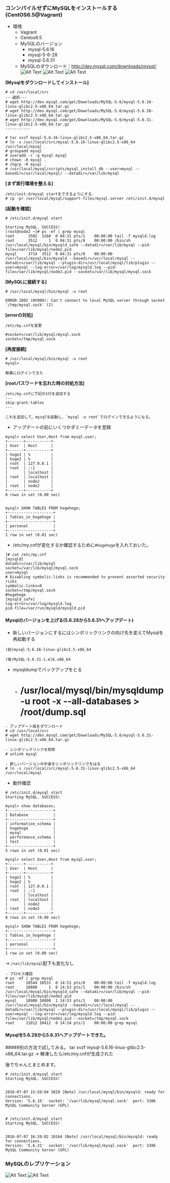### コンンパイルせずにMySQLをインストールする(CentOS6.5@Vagrant)

- 環境
  - Vagrant
  - Centos6.5
  - MySQLのバージョン
    - mysql-5.6.16
    - mysql-5-6-28
    - mysql-5.6.31
  - MySQLのダウンロード：http://dev.mysql.com/downloads/mysql/
![Alt Text](https://github.com/yhidetoshi/Pictures/raw/master/SQL_Study_Basic/mysql-glibc-0.png)
![Alt Text](https://github.com/yhidetoshi/Pictures/raw/master/SQL_Study_Basic/mysql-glibc-1.png)
![Alt Text](https://github.com/yhidetoshi/Pictures/raw/master/SQL_Study_Basic/mysql-glibc-2.png)

**[Mysqlをダウンロードしてインストール]**
```
# cd /usr/local/src
---選択---
# wget http://dev.mysql.com/get/Downloads/MySQL-5.6/mysql-5.6.16-linux-glibc2.5-x86_64.tar.gz
# wget http://dev.mysql.com/get/Downloads/MySQL-5.6/mysql-5.6.28-linux-glibc2.5-x86_64.tar.gz
# wget http://dev.mysql.com/get/Downloads/MySQL-5.6/mysql-5.6.31-linux-glibc2.5-x86_64.tar.gz
-----------

# tar xvzf mysql-5.6.16-linux-glibc2.5-x86_64.tar.gz
# ln -s /usr/local/src/mysql-5.6.16-linux-glibc2.5-x86_64 /usr/local/mysql
# groupadd mysql
# useradd -r -g mysql mysql
# chown -R mysql .
# chgrp -R mysql .
# /usr/local/mysql/scripts/mysql_install_db --user=mysql --basedir=/usr/local/mysql/ --datadir=/var/lib/mysql
```

**[まず実行環境を整える]**
```
/etc/init.d/mysql startをできるようにする.
# cp -pr /usr/local/mysql/support-files/mysql.server /etc/init.d/mysql
```

**[起動を確認]**
```
# /etc/init.d/mysql start

Starting MySQL. SUCCESS!
[root@node2 ~]# ps -ef | grep mysql
root      3502  3260  0 04:31 pts/1    00:00:00 tail -f mysqld.log
root      3512     1  0 04:31 pts/0    00:00:00 /bin/sh /usr/local/mysql/bin/mysqld_safe --datadir=/var/lib/mysql --pid-file=/var/lib/mysql/node2.pid
mysql     3714  3512  0 04:31 pts/0    00:00:00 /usr/local/mysql/bin/mysqld --basedir=/usr/local/mysql --datadir=/var/lib/mysql --plugin-dir=/usr/local/mysql/lib/plugin --user=mysql --log-error=/var/log/mysqld.log --pid-file=/var/lib/mysql/node2.pid --socket=/var/lib/mysql/mysql.sock
```

**[MySQLに接続する]**
```
# /usr/local/mysql/bin/mysql -u root

ERROR 2002 (HY000): Can't connect to local MySQL server through socket '/tmp/mysql.sock' (2)
```


**[errorの対処]**
```
/etc/my.cnfを変更

#socket=/var/lib/mysql/mysql.sock
socket=/tmp/mysql.sock
```
**[再度接続]**
```
# /usr/local/mysql/bin/mysql -u root
mysql>

無事にログインできた
```

**[rootパスワードを忘れた時の対処方法]**
```
/etc/my.cnfに下記の1行を追加する
---
skip-grant-tables
---

これを追加して、mysqlを起動し、`mysql -u root`でログインできるようになる。
```

- アップデートの前にいくつかダミーデータを登録
```
mysql> select User,Host from mysql.user;
+-------+-----------+
| User  | Host      |
+-------+-----------+
| hoge1 | %         |
| hoge2 | %         |
| root  | 127.0.0.1 |
| root  | ::1       |
|       | localhost |
| root  | localhost |
|       | node2     |
| root  | node2     |
+-------+-----------+
8 rows in set (0.00 sec)


mysql> SHOW TABLES FROM hogehoge;
+--------------------+
| Tables_in_hogehoge |
+--------------------+
| personal           |
+--------------------+
1 row in set (0.01 sec)
```
- /etc/my.cnfが変化するか確認するために`#hogehoge`を入れておいた。
```
]# cat /etc/my.cnf
[mysqld]
datadir=/var/lib/mysql
socket=/var/lib/mysql/mysql.sock
user=mysql
# Disabling symbolic-links is recommended to prevent assorted security risks
symbolic-links=0
socket=/tmp/mysql.sock
#hogehoge
[mysqld_safe]
log-error=/var/log/mysqld.log
pid-file=/var/run/mysqld/mysqld.pid
```


#### Mysqlのバージョンを上げる(5.6.28から5.6.31へアップデート)

- 新しいバージョンにするにはシンボリックリンクの向け先を変えてMysqlを再起動する

`(前)mysql-5.6.16-linux-glibc2.5-x86_64`

`(後)MySQL-5.6.31-1.el6.x86_64`

- mysqldumpでバックアップをとる
  - # /usr/local/mysql/bin/mysqldump -u root -x --all-databases > /root/dump.sql 

```
- アップデート版をダウンロード
# cd /usr/local/src
# wget http://dev.mysql.com/get/Downloads/MySQL-5.6/mysql-5.6.31-linux-glibc2.5-x86_64.tar.gz

- シンボリックリンクを削除
# unlink mysql

- 新しいバージョンの中身をシンボリックリンクをはる
# ln -s /usr/local/src/mysql-5.6.31-linux-glibc2.5-x86_64 /usr/local/mysql

```

- 動作確認
```
# /etc/init.d/mysql start
Starting MySQL. SUCCESS!

mysql> show databases;
+--------------------+
| Database           |
+--------------------+
| information_schema |
| hogehoge           |
| mysql              |
| performance_schema |
| test               |
+--------------------+
5 rows in set (0.01 sec)

mysql> select User,Host from mysql.user;
+-------+-----------+
| User  | Host      |
+-------+-----------+
| hoge1 | %         |
| hoge2 | %         |
| root  | 127.0.0.1 |
| root  | ::1       |
|       | localhost |
| root  | localhost |
|       | node2     |
| root  | node2     |
+-------+-----------+
8 rows in set (0.00 sec)

mysql> SHOW TABLES FROM hogehoge;
+--------------------+
| Tables_in_hogehoge |
+--------------------+
| personal           |
+--------------------+
1 row in set (0.00 sec)
```

-> `/var/lib/mysql`配下も変化なし

```
- プロセス確認
# ps -ef | grep mysql
root     10544 10531  0 14:51 pts/0    00:00:00 tail -f mysqld.log
root     10800     1  0 14:53 pts/1    00:00:00 /bin/sh /usr/local/mysql/bin/mysqld_safe --datadir=/var/lib/mysql --pid-file=/var/lib/mysql/node2.pid
mysql    10988 10800  1 14:53 pts/1    00:00:00 /usr/local/mysql/bin/mysqld --basedir=/usr/local/mysql --datadir=/var/lib/mysql --plugin-dir=/usr/local/mysql/lib/plugin --user=mysql --log-error=/var/log/mysqld.log --pid-file=/var/lib/mysql/node2.pid --socket=/tmp/mysql.sock
root     11012 10412  0 14:54 pts/1    00:00:00 grep mysql
```

#### Mysqlを5.6.28から5.6.31へアップデートできた。

#####別の方法で試してみる。
tar xvzf mysql-5.6.16-linux-glibc2.5-x86_64.tar.gz
→ 解凍したら/etc/my.cnfが生成された

後でちゃんとまとめます。
```
# /etc/init.d/mysql start
Starting MySQL. SUCCESS!


2016-07-07 15:59:04 3820 [Note] /usr/local/mysql/bin/mysqld: ready for connections.
Version: '5.6.16'  socket: '/var/lib/mysql/mysql.sock'  port: 3306  MySQL Community Server (GPL)


# /etc/init.d/mysql start
Starting MySQL. SUCCESS!


2016-07-07 16:20:02 10164 [Note] /usr/local/mysql/bin/mysqld: ready for connections.
Version: '5.6.31'  socket: '/var/lib/mysql/mysql.sock'  port: 3306  MySQL Community Server (GPL)
```

### MySQLのレプリケーション

![Alt Text](https://github.com/yhidetoshi/Pictures/raw/master/SQL_Study_Basic/mysql_rep_icon.png)
![Alt Text](https://github.com/yhidetoshi/Pictures/raw/master/SQL_Study_Basic/mysql-rep2.png)
